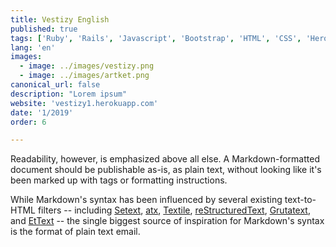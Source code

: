 ```yaml
---
title: Vestizy English
published: true
tags: ['Ruby', 'Rails', 'Javascript', 'Bootstrap', 'HTML', 'CSS', 'Heroku', 'Postgres']
lang: 'en'
images:
  - image: ../images/vestizy.png
  - image: ../images/artket.png
canonical_url: false
description: "Lorem ipsum"
website: 'vestizy1.herokuapp.com'
date: '1/2019'
order: 6

---
```


Readability, however, is emphasized above all else. A Markdown-formatted
document should be publishable as-is, as plain text, without looking
like it's been marked up with tags or formatting instructions.

While Markdown's syntax has been influenced by several existing text-to-HTML filters -- including [Setext](http://docutils.sourceforge.net/mirror/setext.html), [atx](http://www.aaronsw.com/2002/atx/), [Textile](http://textism.com/tools/textile/), [reStructuredText](http://docutils.sourceforge.net/rst.html),
[Grutatext](http://www.triptico.com/software/grutatxt.html), and [EtText](http://ettext.taint.org/doc/) -- the single biggest source of
inspiration for Markdown's syntax is the format of plain text email.


